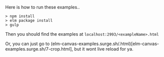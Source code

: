 Here is how to run these examples..

```
> npm install
> elm package install
> gulp
```

Then you should find the examples at `localhost:2993/<exampleName>.html`

Or, you can just go to (elm-canvas-examples.surge.sh/<exampleName>.html)[elm-canvas-examples.surge.sh/7-crop.html], but it wont live reload for ya.